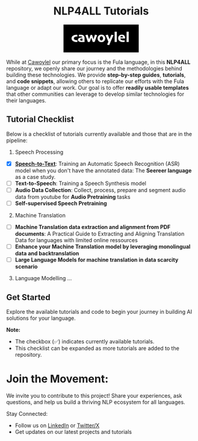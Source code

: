 <h1 align="center">NLP4ALL Tutorials</h1>

<p align="center">
  <img src="asr/illustrations/cawoylel.png", width=200" alt="transformer" width=600 class="center">
</p>


While at [Cawoylel](https://cawoylel.com/) our primary focus is the Fula language, in this **NLP4ALL** repository, we openly share our journey and the methodologies behind building these technologies. We provide **step-by-step guides**, **tutorials**, and **code snippets**, allowing others to replicate our efforts with the Fula language or adapt our work. Our goal is to offer **readily usable templates** that other communities can leverage to develop similar technologies for their languages. 

## Tutorial Checklist

Below is a checklist of tutorials currently available and those that are in the pipeline:

1. Speech Processing
  - [x] [**Speech-to-Text**](https://colab.research.google.com/github/cawoylel/nlp4all/blob/main/asr/src/asr_tutorial.ipynb#scrollTo=ZHqkn2_OCz4Y): Training an Automatic Speech Recognition (ASR) model when you don't have the annotated data: The **Seereer language** as a case study.
  - [ ] **Text-to-Speech**: Training a Speech Synthesis model
  - [ ] **Audio Data Collection**: Collect, process, prepare and segment audio data from youtube for **Audio Pretraining** tasks
  - [ ] **Self-supervised Speech Pretraining**

2. Machine Translation
  - [ ] **Machine Translation data extraction and alignment from PDF documents**: A Practical Guide to Extracting and Aligning Translation Data for languages with limited online ressources
  - [ ] **Enhance your Machine Translation model by leveraging monolingual data and backtranslation**
  - [ ] **Large Language Models for machine translation in data scarcity scenario**

3. Language Modelling
  ...

  
## Get Started

Explore the available tutorials and code to begin your journey in building AI solutions for your language.

**Note:**

* The checkbox (✅) indicates currently available tutorials. 
* This checklist can be expanded as more tutorials are added to the repository.
  
# Join the Movement:

We invite you to contribute to this project! Share your experiences, ask questions, and help us build a thriving NLP ecosystem for all languages.

Stay Connected:

- Follow us on [LinkedIn](https://www.linkedin.com/company/cawoylel/?viewAsMember=true) or [Twitter/X](https://twitter.com/cawoylel)
- Get updates on our latest projects and tutorials
